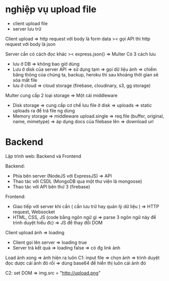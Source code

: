 # nghiệp vụ upload file
- client upload file
- server lưu trữ

Client upload => http request với body là form data >< gọi API thì http request với body là json

Server cần có cách đọc khác >< express.json() => Multer
Có 3 cách lưu
- lưu ở DB => không bao giờ dùng
- Lưu ở disk của server API => sử dụng tạm => gọi dữ liệu ảnh => chiếm băng thông của chúng ta, backup, heroku thì sau khoảng thời gian sẽ xóa mất file
- lưu ở cloud => cloud storage (firebase, cloudinary, s3, gg storage)

Multer cung cấp 2 loại storage => Một cái middleware 
- Disk storage => cung cấp cơ chế lưu file ở disk => uploads => static uploads ra để trả file ng dùng
- Memory storage => middleware upload.single => req.file (buffer, original, name, mimetype) => áp dụng docs của filebase lên => download url

# Backend
Lập trình web: Backend và Frontend

Backend:
- Phía bên server (NodeJS với ExpressJS) => API
- Thao tác với CSDL (MongoDB qua một thư viện là mongoose)
- Thao tác với API bên thứ 3 (firebase)

Frontend:
- Giao tiếp với server khi cần ( cần lưu trữ hay quản lý dữ liệu )
=> HTTP request, Websocket
- HTML, CSS, JS (code bằng ngôn ngữ gì => parse 3 ngôn ngữ này để trình duyệt hiểu đc) => JS để thay đổi DOM

Client upload ảnh => loading
+ Client gọi lên server => loading true
+ Server trả kết quả => loading false => có đg link ảnh

Load ảnh xong => ảnh hiện ra luôn
C1: input file => chọn ảnh => trình duyệt đọc dược cái ảnh đó rồi => dùng base64 để hiển thị luôn cái ảnh đó

C2: set DOM => img.src = "http://upload.png"
